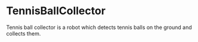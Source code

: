 # TennisBallCollector
Tennis ball collector is a robot which detects tennis balls on the ground and collects them.
